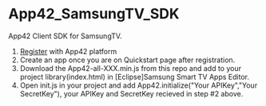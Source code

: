 App42_SamsungTV_SDK
===================

App42 Client SDK for SamsungTV.

1. <a href="https://apphq.shephertz.com/register" target="blank">Register</a> with App42 platform
2. Create an app once you are on Quickstart page after registration.
3. Download the App42-all-XXX.min.js from this repo and add to your project library(index.html) in [Eclipse]Samsung Smart TV Apps Editor.
4. Open init.js in your project and add App42.initialize("Your APIKey","Your SecretKey"), your APIKey and SecretKey recieved in step #2 above.

